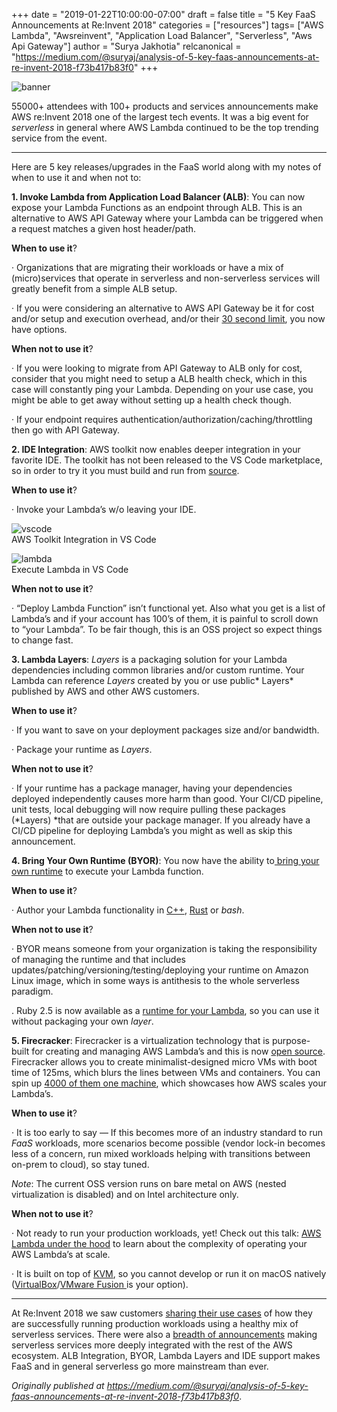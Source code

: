 +++
date = "2019-01-22T10:00:00-07:00"
draft = false
title = "5 Key FaaS Announcements at Re:Invent 2018"
categories = ["resources"]
tags= ["AWS Lambda", "Awsreinvent", "Application Load Balancer", "Serverless", "Aws Api Gateway"]
author = "Surya Jakhotia"
relcanonical = "https://medium.com/@suryaj/analysis-of-5-key-faas-announcements-at-re-invent-2018-f73b417b83f0"
+++


![banner](/blog/faas-reinvent-2018/banner.png#center)

55000+ attendees with 100+ products and services announcements make AWS
re:Invent 2018 one of the largest tech events. It was a big event for
*serverless* in general where AWS Lambda continued to be the top trending
service from the event.

*****

Here are 5 key releases/upgrades in the FaaS world along with my notes of when
to use it and when not to:

**1. Invoke Lambda from Application Load Balancer (ALB)**: You can now expose
your Lambda Functions as an endpoint through ALB. This is an alternative to AWS
API Gateway where your Lambda can be triggered when a request matches a given
host header/path.

**When to use it**?

· Organizations that are migrating their workloads or have a mix of
(micro)services that operate in serverless and non-serverless services will
greatly benefit from a simple ALB setup.

· If you were considering an alternative to AWS API Gateway be it for cost
and/or setup and execution overhead, and/or their [30 second
limit](https://docs.aws.amazon.com/apigateway/latest/developerguide/limits.html),
you now have options.

**When not to use it**?

· If you were looking to migrate from API Gateway to ALB only for cost, consider
that you might need to setup a ALB health check, which in this case will
constantly ping your Lambda. Depending on your use case, you might be able to
get away without setting up a health check though.

· If your endpoint requires authentication/authorization/caching/throttling then
go with API Gateway.

**2. IDE Integration**: AWS toolkit now enables deeper integration in your
favorite IDE. The toolkit has not been released to the VS Code marketplace, so
in order to try it you must build and run from
[source](https://github.com/aws/aws-toolkit-vscode).

**When to use it**?

· Invoke your Lambda’s w/o leaving your IDE.

![vscode](/blog/faas-reinvent-2018/lambda1.png#large)  
<span class="figcaption_hack">AWS Toolkit Integration in VS Code</span>

![lambda](/blog/faas-reinvent-2018/lambda2.png#large)    
<span class="figcaption_hack">Execute Lambda in VS Code</span>

**When not to use it**?

· “Deploy Lambda Function” isn’t functional yet. Also what you get is a list of
Lambda’s and if your account has 100’s of them, it is painful to scroll down to
“your Lambda”. To be fair though, this is an OSS project so expect things to
change fast.

**3. Lambda Layers**: *Layers* is a packaging solution for your Lambda
dependencies including common libraries and/or custom runtime. Your Lambda can
reference *Layers* created by you or use public* Layers* published by AWS and
other AWS customers.

**When to use it**?

· If you want to save on your deployment packages size and/or bandwidth.

· Package your runtime as *Layers*.

**When not to use it**?

· If your runtime has a package manager, having your dependencies deployed
independently causes more harm than good. Your CI/CD pipeline, unit tests, local
debugging will now require pulling these packages (*Layers) *that are outside
your package manager. If you already have a CI/CD pipeline for deploying
Lambda’s you might as well as skip this announcement.

**4. Bring Your Own Runtime (BYOR)**: You now have the ability to[ bring your
own runtime](https://docs.aws.amazon.com/lambda/latest/dg/runtimes-custom.html)
to execute your Lambda function.

**When to use it**?

· Author your Lambda functionality in
[C++](https://github.com/awslabs/aws-lambda-cpp),
[Rust](https://github.com/awslabs/aws-lambda-rust-runtime) or *bash*.

**When not to use it**?

· BYOR means someone from your organization is taking the responsibility of
managing the runtime and that includes
updates/patching/versioning/testing/deploying your runtime on Amazon Linux
image, which in some ways is antithesis to the whole serverless paradigm.

. Ruby 2.5 is now available as a [runtime for your
Lambda](https://aws.amazon.com/blogs/compute/announcing-ruby-support-for-aws-lambda/),
so you can use it without packaging your own *layer*.

**5. Firecracker**: Firecracker is a virtualization technology that is
purpose-built for creating and managing AWS Lambda’s and this is now [open
source](https://github.com/firecracker-microvm/firecracker). Firecracker allows
you to create minimalist-designed micro VMs with boot time of 125ms, which blurs
the lines between VMs and containers. You can spin up [4000 of them one
machine](https://github.com/firecracker-microvm/firecracker-demo), which
showcases how AWS scales your Lambda’s.

**When to use it**?

· It is too early to say — If this becomes more of an industry standard to run
*FaaS* workloads, more scenarios become possible (vendor lock-in becomes less of
a concern, run mixed workloads helping with transitions between on-prem to
cloud), so stay tuned.

*Note*: The current OSS version runs on bare metal on AWS (nested virtualization
is disabled) and on Intel architecture only.

**When not to use it**?

· Not ready to run your production workloads, yet! Check out this talk: [AWS
Lambda under the hood](https://www.youtube.com/watch?v=QdzV04T_kec) to learn
about the complexity of operating your AWS Lambda’s at scale.

· It is built on top of
[KVM](https://en.wikipedia.org/wiki/Kernel-based_Virtual_Machine), so you cannot
develop or run it on macOS natively
([VirtualBox](https://www.virtualbox.org/)/[VMware Fusion
](https://www.vmware.com/in/products/fusion.html)is your option).

*****

At Re:Invent 2018 we saw customers [sharing their use
cases](http://aws-reinvent-audio.s3-website.us-east-2.amazonaws.com/2018/2018.html)
of how they are successfully running production workloads using a healthy mix of
serverless services. There were also a [breadth of
announcements](https://aws.amazon.com/new/reinvent/) making serverless services
more deeply integrated with the rest of the AWS ecosystem. ALB Integration,
BYOR, Lambda Layers and IDE support makes FaaS and in general serverless go more
mainstream than ever.

*Originally published at https://medium.com/@suryaj/analysis-of-5-key-faas-announcements-at-re-invent-2018-f73b417b83f0*.

